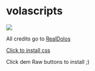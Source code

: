 # volascripts


[![](https://img.shields.io/badge/Supertest-Passed-ff69b4.svg)](https://www.youtube.com/watch?v=dQw4w9WgXcQ)


All credits go to [RealDolos](https://github.com/RealDolos)

[Click to install css](https://userstyles.org/styles/userjs/142052/beterdolos.user.js)

Click dem Raw buttons to install ;)